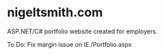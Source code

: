 # nigeltsmith.com
ASP.NET/C# portfolio website created for employers.  
  
To Do: Fix margin issue on IE /Portfolio.aspx
